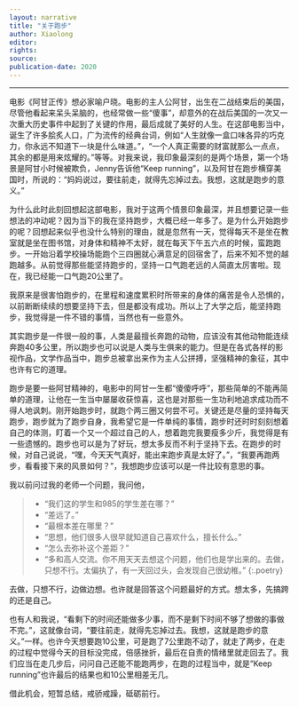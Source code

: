 ```yaml
---
layout: narrative
title: "关于跑步"
author: Xiaolong
editor: 
rights: 
source: 
publication-date: 2020
---
```


---

电影《阿甘正传》想必家喻户晓。电影的主人公阿甘，出生在二战结束后的美国，尽管他看起来呆头呆脑的，也经常做一些“傻事”，却意外的在战后美国的一次又一次重大历史事件中起到了关键的作用，最后成就了美好的人生。在这部电影当中，诞生了许多脍炙人口，广为流传的经典台词，例如“人生就像一盒口味各异的巧克力，你永远不知道下一块是什么味道。”，“一个人真正需要的财富就那么一点点，其余的都是用来炫耀的。”等等。对我来说，我印象最深刻的是两个场景，第一个场景是阿甘小时候被欺负，Jenny告诉他“Keep running”，以及阿甘在跑步横穿美国时，所说的：“妈妈说过，要往前走，就得先忘掉过去。我想，这就是跑步的意义。”

为什么此时此刻回想起这部电影，我对于这两个情景印象最深，并且想要记录一些想法的冲动呢？因为当下的我在坚持跑步，大概已经一年多了。是为什么开始跑步的呢？回想起来似乎也没什么特别的理由，就是忽然有一天，觉得每天不是坐在教室就是坐在图书馆，对身体和精神不太好，就在每天下午五六点的时候，蛮跑跑步。一开始沿着学校操场能跑个三四圈就心满意足的回宿舍了，后来不知不觉的越跑越多。从前觉得那些能坚持跑步的，坚持一口气跑老远的人简直太厉害啦。现在，我已经能一口气跑20公里了。


我原来是很害怕跑步的，在里程和速度累积时所带来的身体的痛苦是令人恐惧的，以前断断续续的想要坚持下去，但是都没有成功。所以上了大学之后，能坚持跑步，我觉得是一件不错的事情，当然也有一些意外。

其实跑步是一件很一般的事，人类是最擅长奔跑的动物，应该没有其他动物能连续奔跑40多公里，所以跑步也可以说是人类与生俱来的能力。但是在各式各样的影视作品，文学作品当中，跑步总被拿出来作为主人公拼搏，坚强精神的象征，其中也许有它的道理。

跑步是要一些阿甘精神的，电影中的阿甘一生都“傻傻呼呼”，那些简单的不能再简单的道理，让他在一生当中屡屡收获惊喜，这也是对那些一生功利地追求成功而不得人地讽刺。刚开始跑步时，就跑个两三圈又何尝不可。关键还是尽量的坚持每天跑步，跑步就为了跑步自身，我希望它是一件单纯的事情，跑步时还时时刻刻想着自己的体测，盯着一个又一个超过自己的人，想着跑完我要瘦多少斤，我觉得是有一些遗憾的。跑步也可以是为了好玩，想太多反而不利于坚持下去。在跑步的时候，对自己说说，“嘿，今天天气真好，能出来跑步真是太好了。”，“我要再跑两步，看看接下来的风景如何？”，我想跑步应该可以是一件比较有意思的事。

我以前问过我的老师一个问题，我问他，
> - “我们这的学生和985的学生差在哪？”
> - “差远了。”
> - “最根本差在哪里？”
> - “思想，他们很多人很早就知道自己喜欢什么，擅长什么。”
> - “怎么去弥补这个差距？”
> - “多和高人交流。你不用天天去想这个问题，他们也是学出来的。去做，只想不行。太偏执了，有一天回过头，会发现自己很幼稚。”
{:.poetry}

去做，只想不行，边做边想。也许就是回答这个问题最好的方式。想太多，先搞跨的还是自己。

也有人和我说，“看剩下的时间还能做多少事，而不是剩下时间不够了想做的事做不完。”，这就像台词，“要往前走，就得先忘掉过去。我想，这就是跑步的意义。”一样。也许今天想要跑10公里，可是跑了7公里跑不动了，就走了两步，在走的过程中觉得今天的目标没完成，倍感挫折，最后在自责的情绪里就走回去了。我们应当在走几步后，问问自己还能不能跑两步，在跑的过程当中，就是“Keep running”也许最后的结果也和10公里相差无几。

借此机会，短暂总结，戒骄戒躁，砥砺前行。
